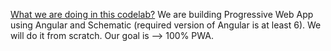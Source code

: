 [What we are doing in this codelab?](https://pwafire.org/developer/codelabs/)
 We are building Progressive Web App using Angular and Schematic (required version of Angular is at least 6).
 We will do it from scratch.
 Our goal is --> 100% PWA.